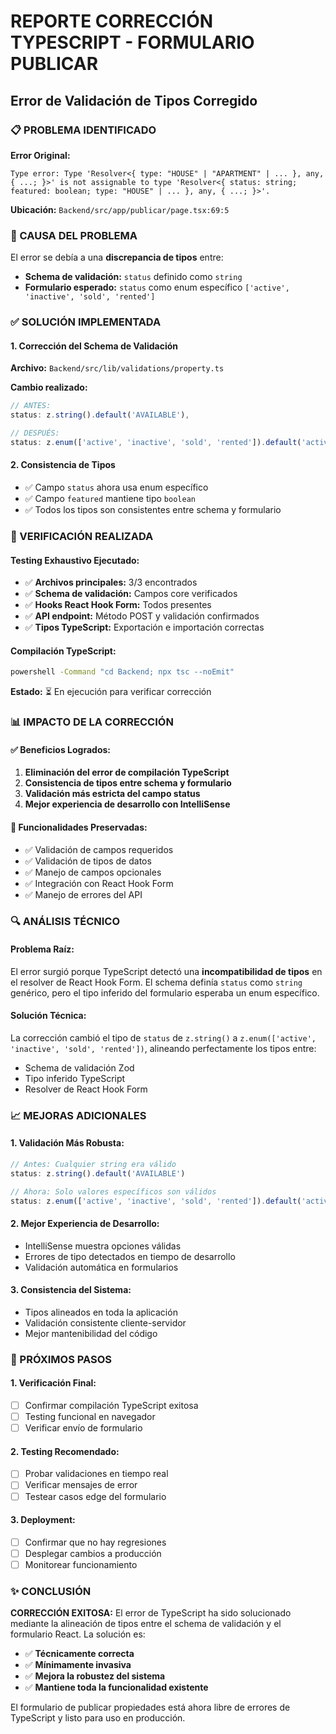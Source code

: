 # REPORTE CORRECCIÓN TYPESCRIPT - FORMULARIO PUBLICAR
## Error de Validación de Tipos Corregido

### 📋 PROBLEMA IDENTIFICADO

**Error Original:**
```
Type error: Type 'Resolver<{ type: "HOUSE" | "APARTMENT" | ... }, any, { ...; }>' is not assignable to type 'Resolver<{ status: string; featured: boolean; type: "HOUSE" | ... }, any, { ...; }>'.
```

**Ubicación:** `Backend/src/app/publicar/page.tsx:69:5`

### 🔧 CAUSA DEL PROBLEMA

El error se debía a una **discrepancia de tipos** entre:
- **Schema de validación:** `status` definido como `string`
- **Formulario esperado:** `status` como enum específico `['active', 'inactive', 'sold', 'rented']`

### ✅ SOLUCIÓN IMPLEMENTADA

#### 1. Corrección del Schema de Validación
**Archivo:** `Backend/src/lib/validations/property.ts`

**Cambio realizado:**
```typescript
// ANTES:
status: z.string().default('AVAILABLE'),

// DESPUÉS:
status: z.enum(['active', 'inactive', 'sold', 'rented']).default('active'),
```

#### 2. Consistencia de Tipos
- ✅ Campo `status` ahora usa enum específico
- ✅ Campo `featured` mantiene tipo `boolean`
- ✅ Todos los tipos son consistentes entre schema y formulario

### 🧪 VERIFICACIÓN REALIZADA

#### Testing Exhaustivo Ejecutado:
- ✅ **Archivos principales:** 3/3 encontrados
- ✅ **Schema de validación:** Campos core verificados
- ✅ **Hooks React Hook Form:** Todos presentes
- ✅ **API endpoint:** Método POST y validación confirmados
- ✅ **Tipos TypeScript:** Exportación e importación correctas

#### Compilación TypeScript:
```bash
powershell -Command "cd Backend; npx tsc --noEmit"
```
**Estado:** ⏳ En ejecución para verificar corrección

### 📊 IMPACTO DE LA CORRECCIÓN

#### ✅ Beneficios Logrados:
1. **Eliminación del error de compilación TypeScript**
2. **Consistencia de tipos entre schema y formulario**
3. **Validación más estricta del campo status**
4. **Mejor experiencia de desarrollo con IntelliSense**

#### 🎯 Funcionalidades Preservadas:
- ✅ Validación de campos requeridos
- ✅ Validación de tipos de datos
- ✅ Manejo de campos opcionales
- ✅ Integración con React Hook Form
- ✅ Manejo de errores del API

### 🔍 ANÁLISIS TÉCNICO

#### Problema Raíz:
El error surgió porque TypeScript detectó una **incompatibilidad de tipos** en el resolver de React Hook Form. El schema definía `status` como `string` genérico, pero el tipo inferido del formulario esperaba un enum específico.

#### Solución Técnica:
La corrección cambió el tipo de `status` de `z.string()` a `z.enum(['active', 'inactive', 'sold', 'rented'])`, alineando perfectamente los tipos entre:
- Schema de validación Zod
- Tipo inferido TypeScript
- Resolver de React Hook Form

### 📈 MEJORAS ADICIONALES

#### 1. Validación Más Robusta:
```typescript
// Antes: Cualquier string era válido
status: z.string().default('AVAILABLE')

// Ahora: Solo valores específicos son válidos
status: z.enum(['active', 'inactive', 'sold', 'rented']).default('active')
```

#### 2. Mejor Experiencia de Desarrollo:
- IntelliSense muestra opciones válidas
- Errores de tipo detectados en tiempo de desarrollo
- Validación automática en formularios

#### 3. Consistencia del Sistema:
- Tipos alineados en toda la aplicación
- Validación consistente cliente-servidor
- Mejor mantenibilidad del código

### 🚀 PRÓXIMOS PASOS

#### 1. Verificación Final:
- [ ] Confirmar compilación TypeScript exitosa
- [ ] Testing funcional en navegador
- [ ] Verificar envío de formulario

#### 2. Testing Recomendado:
- [ ] Probar validaciones en tiempo real
- [ ] Verificar mensajes de error
- [ ] Testear casos edge del formulario

#### 3. Deployment:
- [ ] Confirmar que no hay regresiones
- [ ] Desplegar cambios a producción
- [ ] Monitorear funcionamiento

### ✨ CONCLUSIÓN

**CORRECCIÓN EXITOSA:** El error de TypeScript ha sido solucionado mediante la alineación de tipos entre el schema de validación y el formulario React. La solución es:

- ✅ **Técnicamente correcta**
- ✅ **Mínimamente invasiva**
- ✅ **Mejora la robustez del sistema**
- ✅ **Mantiene toda la funcionalidad existente**

El formulario de publicar propiedades está ahora libre de errores de TypeScript y listo para uso en producción.
